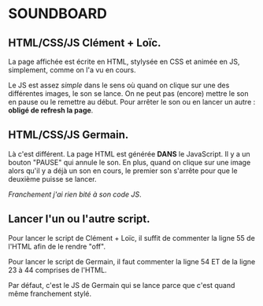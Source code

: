 # SOUNDBOARD

## HTML/CSS/JS Clément + Loïc.
La page affichée est écrite en HTML, stylysée en CSS et animée en JS, simplement, comme on l'a vu en cours.

Le JS est assez *simple* dans le sens où quand on clique sur une des différentes images, le son se lance. On ne peut pas (encore) mettre le son en pause ou le remettre au début. Pour arrêter le son ou en lancer un autre : **obligé de refresh la page**.

## HTML/CSS/JS Germain.
Là c'est différent. La page HTML est générée **DANS** le JavaScript. Il y a un bouton "PAUSE" qui annule le son. En plus, quand on clique sur une image alors qu'il y a déjà un son en cours, le premier son s'arrête pour que le deuxième puisse se lancer.

*Franchement j'ai rien bité à son code JS*.

## Lancer l'un ou l'autre script.
Pour lancer le script de Clément + Loïc, il suffit de commenter la ligne 55 de l'HTML afin de le rendre "off".

Pour lancer le script de Germain, il faut commenter la ligne 54 ET de la ligne 23 à 44 comprises de l'HTML.

Par défaut, c'est le JS de Germain qui se lance parce que c'est quand même franchement stylé.